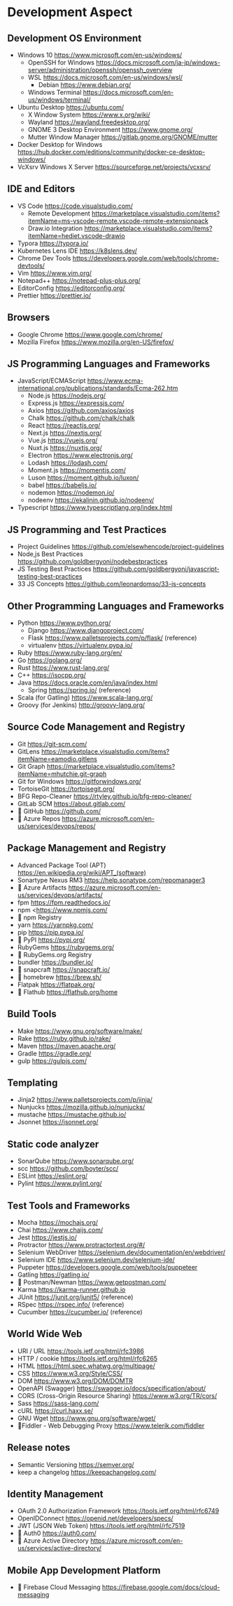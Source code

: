 # Development Aspect

## Development OS Environment

* Windows 10 <https://www.microsoft.com/en-us/windows/>
  * OpenSSH for Windows <https://docs.microsoft.com/ja-jp/windows-server/administration/openssh/openssh_overview>
  * WSL <https://docs.microsoft.com/en-us/windows/wsl/>
    * Debian <https://www.debian.org/>
  * Windows Terminal <https://docs.microsoft.com/en-us/windows/terminal/>
* Ubuntu Desktop <https://ubuntu.com/>
  * X Window System <https://www.x.org/wiki/>
  * Wayland <https://wayland.freedesktop.org/>
  * GNOME 3 Desktop Environment <https://www.gnome.org/>
  * Mutter Window Manager <https://gitlab.gnome.org/GNOME/mutter>
* Docker Desktop for Windows <https://hub.docker.com/editions/community/docker-ce-desktop-windows/>
* VcXsrv Windows X Server <https://sourceforge.net/projects/vcxsrv/>

## IDE and Editors

* VS Code <https://code.visualstudio.com/>
  * Remote Development <https://marketplace.visualstudio.com/items?itemName=ms-vscode-remote.vscode-remote-extensionpack>
  * Draw.io Integration <https://marketplace.visualstudio.com/items?itemName=hediet.vscode-drawio>
* Typora <https://typora.io/>
* Kubernetes Lens IDE <https://k8slens.dev/>
* Chrome Dev Tools <https://developers.google.com/web/tools/chrome-devtools/>
* Vim <https://www.vim.org/>
* Notepad++ <https://notepad-plus-plus.org/>
* EditorConfig <https://editorconfig.org/>
* Prettier <https://prettier.io/>

## Browsers

* Google Chrome <https://www.google.com/chrome/>
* Mozilla Firefox <https://www.mozilla.org/en-US/firefox/>

## JS Programming Languages and Frameworks

* JavaScript/ECMAScript <https://www.ecma-international.org/publications/standards/Ecma-262.htm>
  * Node.js <https://nodejs.org/>
  * Express.js <https://expressjs.com/>
  * Axios <https://github.com/axios/axios>
  * Chalk <https://github.com/chalk/chalk>
  * React <https://reactjs.org/>
  * Next.js <https://nextjs.org/>
  * Vue.js <https://vuejs.org/>
  * Nuxt.js <https://nuxtjs.org/>
  * Electron <https://www.electronjs.org/>
  * Lodash <https://lodash.com/>
  * Moment.js <https://momentjs.com/>
  * Luson <https://moment.github.io/luxon/>
  * babel <https://babeljs.io/>
  * nodemon <https://nodemon.io/>
  * nodeenv <https://ekalinin.github.io/nodeenv/>
* Typescript <https://www.typescriptlang.org/index.html>

## JS Programming and Test Practices

* Project Guidelines <https://github.com/elsewhencode/project-guidelines>
* Node,js Best Practices <https://github.com/goldbergyoni/nodebestpractices>
* JS Testing Best Practices <https://github.com/goldbergyoni/javascript-testing-best-practices>
* 33 JS Concepts <https://github.com/leonardomso/33-js-concepts>

## Other Programming Languages and Frameworks

* Python <https://www.python.org/>
  * Django <https://www.djangoproject.com/>
  * Flask <https://www.palletsprojects.com/p/flask/> (reference)
  * virtualenv <https://virtualenv.pypa.io/>
* Ruby <https://www.ruby-lang.org/en/>
* Go <https://golang.org/>
* Rust <https://www.rust-lang.org/>
* C++ <https://isocpp.org/>
* Java <https://docs.oracle.com/en/java/index.html>
  * Spring <https://spring.io/> (reference)
* Scala (for Gatling) <https://www.scala-lang.org/>
* Groovy (for Jenkins) <http://groovy-lang.org/>

## Source Code Management and Registry

* Git <https://git-scm.com/>
* GitLens <https://marketplace.visualstudio.com/items?itemName=eamodio.gitlens>
* Git Graph <https://marketplace.visualstudio.com/items?itemName=mhutchie.git-graph>
* Git for Windows <https://gitforwindows.org/>
* TortoiseGit <https://tortoisegit.org/>
* BFG Repo-Cleaner <https://rtyley.github.io/bfg-repo-cleaner/>
* GitLab SCM <https://about.gitlab.com/>
* 🔺 GitHub <https://github.com/>
* 🔺 Azure Repos <https://azure.microsoft.com/en-us/services/devops/repos/>

## Package Management and Registry

* Advanced Package Tool (APT) <https://en.wikipedia.org/wiki/APT_(software)>
* Sonartype Nexus RM3 <https://help.sonatype.com/repomanager3>
* 🔺 Azure Artifacts <https://azure.microsoft.com/en-us/services/devops/artifacts/>
* fpm <https://fpm.readthedocs.io/>
* npm <<https://www.npmjs.com/>
* 🔺 npm Registry
* yarn <https://yarnpkg.com/>
* pip <https://pip.pypa.io/>
* 🔺 PyPI <https://pypi.org/>
* RubyGems <https://rubygems.org/>
* 🔺 RubyGems.org Registry
* bundler <https://bundler.io/>
* 🔺 snapcraft <https://snapcraft.io/>
* 🔺 homebrew <https://brew.sh/>
* Flatpak <https://flatpak.org/>
* 🔺 Flathub <https://flathub.org/home>

## Build Tools

* Make <https://www.gnu.org/software/make/>
* Rake <https://ruby.github.io/rake/>
* Maven <https://maven.apache.org/>
* Gradle <https://gradle.org/>
* gulp <https://gulpjs.com/>

## Templating

* Jinja2 <https://www.palletsprojects.com/p/jinja/>
* Nunjucks <https://mozilla.github.io/nunjucks/>
* mustache <https://mustache.github.io/>
* Jsonnet <https://jsonnet.org/>

## Static code analyzer

* SonarQube <https://www.sonarqube.org/>
* scc <https://github.com/boyter/scc/>
* ESLint <https://eslint.org/>
* Pylint <https://www.pylint.org/>

## Test Tools and Frameworks

* Mocha <https://mochajs.org/>
* Chai <https://www.chaijs.com/>
* Jest <https://jestjs.io/>
* Protractor <https://www.protractortest.org/#/>
* Selenium WebDriver <https://selenium.dev/documentation/en/webdriver/>
* Selenium IDE <https://www.selenium.dev/selenium-ide/>
* Puppeter <https://developers.google.com/web/tools/puppeteer>
* Gatling <https://gatling.io/>
* 🔺 Postman/Newman <https://www.getpostman.com/>
* Karma <https://karma-runner.github.io>
* JUnit <https://junit.org/junit5/> (reference)
* RSpec <https://rspec.info/> (reference)
* Cucumber <https://cucumber.io/> (reference)

## World Wide Web

* URI / URL <https://tools.ietf.org/html/rfc3986>
* HTTP / cookie <https://tools.ietf.org/html/rfc6265>
* HTML <https://html.spec.whatwg.org/multipage/>
* CSS <https://www.w3.org/Style/CSS/>
* DOM <https://www.w3.org/DOM/DOMTR>
* OpenAPI (Swagger) <https://swagger.io/docs/specification/about/>
* CORS (Cross-Origin Resource Sharing) <https://www.w3.org/TR/cors/>
* Sass <https://sass-lang.com/>
* cURL <https://curl.haxx.se/>
* GNU Wget <https://www.gnu.org/software/wget/>
* 🔺Fiddler - Web Debugging Proxy <https://www.telerik.com/fiddler>

## Release notes

* Semantic Versioning <https://semver.org/>
* keep a changelog <https://keepachangelog.com/>

## Identity Management

* OAuth 2.0 Authorization Framework <https://tools.ietf.org/html/rfc6749>
* OpenIDConnect <https://openid.net/developers/specs/>
* JWT (JSON Web Token) <https://tools.ietf.org/html/rfc7519>
* 🔺 Auth0 <https://auth0.com/>
* 🔺 Azure Active Directory <https://azure.microsoft.com/en-us/services/active-directory/>

## Mobile App Development Platform

* 🔺 Firebase Cloud Messaging <https://firebase.google.com/docs/cloud-messaging>
